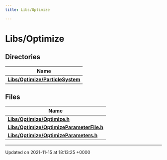 ```yaml
---
title: Libs/Optimize

---
```


# Libs/Optimize



## Directories

| Name           |
| -------------- |
| **[Libs/Optimize/ParticleSystem](../Files/dir_8f268951dfa1af237c8fb7830f5f1164.md#dir-libs/optimize/particlesystem)**  |

## Files

| Name           |
| -------------- |
| **[Libs/Optimize/Optimize.h](../Files/Optimize_8h.md#file-optimize.h)**  |
| **[Libs/Optimize/OptimizeParameterFile.h](../Files/OptimizeParameterFile_8h.md#file-optimizeparameterfile.h)**  |
| **[Libs/Optimize/OptimizeParameters.h](../Files/OptimizeParameters_8h.md#file-optimizeparameters.h)**  |






-------------------------------

Updated on 2021-11-15 at 18:13:25 +0000
